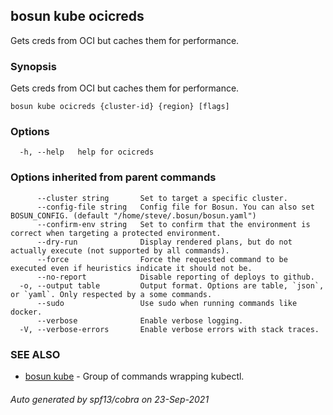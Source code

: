 ## bosun kube ocicreds

Gets creds from OCI but caches them for performance.

### Synopsis

Gets creds from OCI but caches them for performance.

```
bosun kube ocicreds {cluster-id} {region} [flags]
```

### Options

```
  -h, --help   help for ocicreds
```

### Options inherited from parent commands

```
      --cluster string       Set to target a specific cluster.
      --config-file string   Config file for Bosun. You can also set BOSUN_CONFIG. (default "/home/steve/.bosun/bosun.yaml")
      --confirm-env string   Set to confirm that the environment is correct when targeting a protected environment.
      --dry-run              Display rendered plans, but do not actually execute (not supported by all commands).
      --force                Force the requested command to be executed even if heuristics indicate it should not be.
      --no-report            Disable reporting of deploys to github.
  -o, --output table         Output format. Options are table, `json`, or `yaml`. Only respected by a some commands.
      --sudo                 Use sudo when running commands like docker.
      --verbose              Enable verbose logging.
  -V, --verbose-errors       Enable verbose errors with stack traces.
```

### SEE ALSO

* [bosun kube](bosun_kube.md)	 - Group of commands wrapping kubectl.

###### Auto generated by spf13/cobra on 23-Sep-2021
